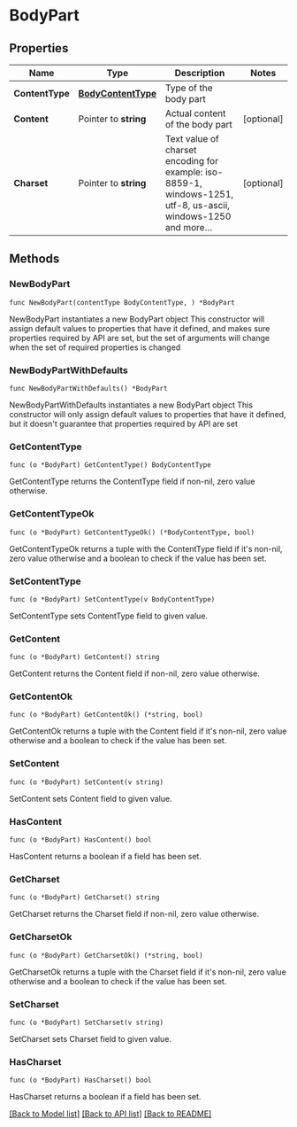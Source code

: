 # BodyPart

## Properties

Name | Type | Description | Notes
------------ | ------------- | ------------- | -------------
**ContentType** | [**BodyContentType**](BodyContentType.md) | Type of the body part | 
**Content** | Pointer to **string** | Actual content of the body part | [optional] 
**Charset** | Pointer to **string** | Text value of charset encoding for example: iso-8859-1, windows-1251, utf-8, us-ascii, windows-1250 and more… | [optional] 

## Methods

### NewBodyPart

`func NewBodyPart(contentType BodyContentType, ) *BodyPart`

NewBodyPart instantiates a new BodyPart object
This constructor will assign default values to properties that have it defined,
and makes sure properties required by API are set, but the set of arguments
will change when the set of required properties is changed

### NewBodyPartWithDefaults

`func NewBodyPartWithDefaults() *BodyPart`

NewBodyPartWithDefaults instantiates a new BodyPart object
This constructor will only assign default values to properties that have it defined,
but it doesn't guarantee that properties required by API are set

### GetContentType

`func (o *BodyPart) GetContentType() BodyContentType`

GetContentType returns the ContentType field if non-nil, zero value otherwise.

### GetContentTypeOk

`func (o *BodyPart) GetContentTypeOk() (*BodyContentType, bool)`

GetContentTypeOk returns a tuple with the ContentType field if it's non-nil, zero value otherwise
and a boolean to check if the value has been set.

### SetContentType

`func (o *BodyPart) SetContentType(v BodyContentType)`

SetContentType sets ContentType field to given value.


### GetContent

`func (o *BodyPart) GetContent() string`

GetContent returns the Content field if non-nil, zero value otherwise.

### GetContentOk

`func (o *BodyPart) GetContentOk() (*string, bool)`

GetContentOk returns a tuple with the Content field if it's non-nil, zero value otherwise
and a boolean to check if the value has been set.

### SetContent

`func (o *BodyPart) SetContent(v string)`

SetContent sets Content field to given value.

### HasContent

`func (o *BodyPart) HasContent() bool`

HasContent returns a boolean if a field has been set.

### GetCharset

`func (o *BodyPart) GetCharset() string`

GetCharset returns the Charset field if non-nil, zero value otherwise.

### GetCharsetOk

`func (o *BodyPart) GetCharsetOk() (*string, bool)`

GetCharsetOk returns a tuple with the Charset field if it's non-nil, zero value otherwise
and a boolean to check if the value has been set.

### SetCharset

`func (o *BodyPart) SetCharset(v string)`

SetCharset sets Charset field to given value.

### HasCharset

`func (o *BodyPart) HasCharset() bool`

HasCharset returns a boolean if a field has been set.


[[Back to Model list]](../README.md#documentation-for-models) [[Back to API list]](../README.md#documentation-for-api-endpoints) [[Back to README]](../README.md)


